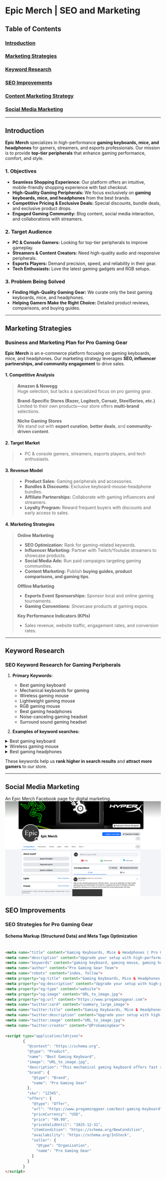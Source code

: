 # Epic Merch | SEO and Marketing

## Table of Contents

### [Introduction](#introduction)
### [Marketing Strategies](#marketing-strategies)
### [Keyword Research](#keyword-research)
### [SEO Improvements](#seo-improvements)
### [Content Marketing Strategy](#content-marketing-strategy)
### [Social Media Marketing](#social-media-marketing)


- - -

## Introduction

**Epic Merch** specializes in high-performance **gaming keyboards, mice, and headphones** for gamers, streamers, and esports professionals. Our mission is to provide **top-tier peripherals** that enhance gaming performance, comfort, and style.

### 1. Objectives

* **Seamless Shopping Experience:** Our platform offers an intuitive, mobile-friendly shopping experience with fast checkout.
* **High-Quality Gaming Peripherals:** We focus exclusively on **gaming keyboards, mice, and headphones** from the best brands.
* **Competitive Pricing & Exclusive Deals:** Special discounts, bundle deals, and exclusive product drops.
* **Engaged Gaming Community:** Blog content, social media interaction, and collaborations with streamers.

### 2. Target Audience

* **PC & Console Gamers:** Looking for top-tier peripherals to improve gameplay.
* **Streamers & Content Creators:** Need high-quality audio and responsive peripherals.
* **Esports Players:** Demand precision, speed, and reliability in their gear.
* **Tech Enthusiasts:** Love the latest gaming gadgets and RGB setups.

### 3. Problem Being Solved

* **Finding High-Quality Gaming Gear:** We curate only the best gaming keyboards, mice, and headphones.
* **Helping Gamers Make the Right Choice:** Detailed product reviews, comparisons, and buying guides.

- - -

## Marketing Strategies

### Business and Marketing Plan for Pro Gaming Gear

**Epic Merch** is an e-commerce platform focusing on gaming keyboards, mice, and headphones. Our marketing strategy leverages **SEO, influencer partnerships, and community engagement** to drive sales.

#### 1. Competitive Analysis

> **Amazon & Newegg**  
> Huge selection, but lacks a specialized focus on pro gaming gear.  
>  
> **Brand-Specific Stores (Razer, Logitech, Corsair, SteelSeries, etc.)**  
> Limited to their own products—our store offers **multi-brand** selections.  
>  
> **Niche Gaming Stores**  
> We stand out with **expert curation**, **better deals**, and **community-driven content**.

#### 2. Target Market

> * PC & console gamers, streamers, esports players, and tech enthusiasts.

#### 3. Revenue Model

> * **Product Sales:** Gaming peripherals and accessories.
> * **Bundles & Discounts:** Exclusive keyboard-mouse-headphone bundles.
> * **Affiliate Partnerships:** Collaborate with gaming influencers and streamers.
> * **Loyalty Program:** Reward frequent buyers with discounts and early access to sales.

#### 4. Marketing Strategies

> **Online Marketing**
> * **SEO Optimization:** Rank for gaming-related keywords.
> * **Influencer Marketing:** Partner with Twitch/Youtube streamers to showcase products.
> * **Social Media Ads:** Run paid campaigns targeting gaming communities.
> * **Content Marketing:** Publish **buying guides, product comparisons, and gaming tips**.
>  
> **Offline Marketing**
> * **Esports Event Sponsorships:** Sponsor local and online gaming tournaments.
> * **Gaming Conventions:** Showcase products at gaming expos.
>  
> **Key Performance Indicators (KPIs)**
> * Sales revenue, website traffic, engagement rates, and conversion rates.

- - -

## Keyword Research

### SEO Keyword Research for Gaming Peripherals

1. **Primary Keywords:**

    * Best gaming keyboard
    * Mechanical keyboards for gaming
    * Wireless gaming mouse
    * Lightweight gaming mouse
    * RGB gaming mouse
    * Best gaming headphones
    * Noise-canceling gaming headset
    * Surround sound gaming headset

2. **Examples of keyword searches:**

<details>
<summary>Best gaming keyboard</summary>

![Best gaming keyboard](/media/readme/keyboard_seo.png)

</details>

<details>
<summary>Wireless gaming mouse</summary>

![Wireless gaming mouse](/media/readme/mouse_seo.png)

</details>

<details>
<summary>Best gaming headphones</summary>

![Best gaming headphones](/media/readme/headphones_seo.png)

</details>

These keywords help us **rank higher in search results** and **attract more gamers** to our store.

- - -
## Social Media Marketing

  An Epic Merch Facebook page for digital marketing. 
  ![Facebook Link](/media/readme/facebook.png)


## SEO Improvements

### SEO Strategies for Pro Gaming Gear

#### Schema Markup (Structured Data) and Meta Tags Optimization

```html

<meta name="title" content="Gaming Keyboards, Mice & Headphones | Pro Gaming Gear">
<meta name="description" content="Upgrade your setup with high-performance gaming keyboards, mice, and headphones. Shop top brands and enjoy exclusive deals at Pro Gaming Gear.">
<meta name="keywords" content="gaming keyboard, gaming mouse, gaming headphones, mechanical keyboard, wireless gaming mouse, RGB gaming gear">
<meta name="author" content="Pro Gaming Gear Team">
<meta name="robots" content="index, follow">
<meta property="og:title" content="Gaming Keyboards, Mice & Headphones | Pro Gaming Gear">
<meta property="og:description" content="Upgrade your setup with high-performance gaming keyboards, mice, and headphones. Shop top brands and enjoy exclusive deals at Pro Gaming Gear.">
<meta property="og:type" content="website">
<meta property="og:image" content="URL_to_image.jpg">
<meta property="og:url" content="https://www.progaminggear.com">
<meta name="twitter:card" content="summary_large_image">
<meta name="twitter:title" content="Gaming Keyboards, Mice & Headphones | Pro Gaming Gear">
<meta name="twitter:description" content="Upgrade your setup with high-performance gaming keyboards, mice, and headphones. Shop top brands and enjoy exclusive deals at Pro Gaming Gear.">
<meta name="twitter:image" content="URL_to_image.jpg">
<meta name="twitter:creator" content="@ProGamingGear">

<script type="application/ld+json">
        {
          "@context": "https://schema.org",
          "@type": "Product",
          "name": "Best Gaming Keyboard",
          "image": "URL_to_image.jpg",
          "description": "This mechanical gaming keyboard offers fast response time and customizable RGB lighting, perfect for competitive gamers.",
          "brand": {
            "@type": "Brand",
            "name": "Pro Gaming Gear"
          },
          "sku": "12345",
          "offers": {
            "@type": "Offer",
            "url": "https://www.progaminggear.com/best-gaming-keyboard",
            "priceCurrency": "USD",
            "price": "99.99",
            "priceValidUntil": "2025-12-31",
            "itemCondition": "https://schema.org/NewCondition",
            "availability": "https://schema.org/InStock",
            "seller": {
              "@type": "Organization",
              "name": "Pro Gaming Gear"
            }
          }
        }
</script>




